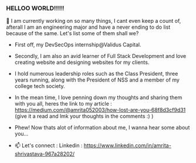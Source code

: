 ### HELLOO WORLD!!!!!

🔭 I am currently working on so many things, I cant even keep a count of, afterall I am an engineering major and have a never ending to do list because of the same.
Let's list some of them shall we?
- First off, my DevSecOps internship@Validus Capital.
- Secondly, I am also an avid learner of Full Stack Development and love creating website and designing websites for my clients.
- I hold numerous leadership roles such as the Class President, three years running, along with the President of NSS and a member of my college tech society.
- In the mean time, I love penning down my thoughts and sharing them with you all, heres the link to my article : https://medium.com/@amrita052003/how-lost-are-you-68f8d3cf9d31 (give it a read and lmk your thoughts in the comments :) )

- Phew! Now thats alot of information about me, I wanna hear some about you...
  
- 📫 Let's connect : Linkedin : https://www.linkedin.com/in/amrita-shrivastava-967a28202/ 
